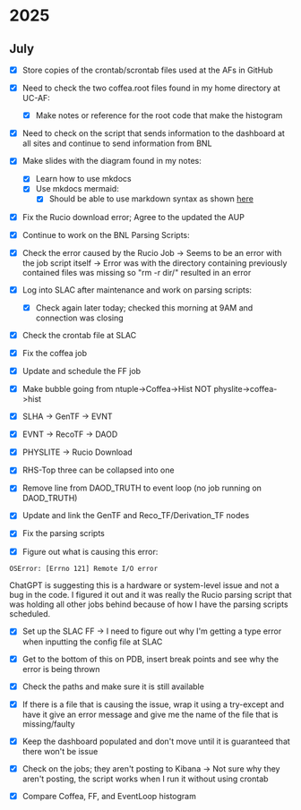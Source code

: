 # 2025

## July

- [X] Store copies of the crontab/scrontab files used at the AFs in GitHub
- [X] Need to check the two coffea.root files found in my home directory at UC-AF:
  - [X] Make notes or reference for the root code that make the histogram
- [X] Need to check on the script that sends information to the dashboard at all sites and continue to send information from BNL
- [X] Make slides with the diagram found in my notes:
  - [X] Learn how to use mkdocs
  - [X] Use mkdocs mermaid:
    - [X] Should be able to use markdown syntax as shown [here](https://squidfunk.github.io/mkdocs-material/reference/diagrams/#using-sequence-diagrams)
- [X] Fix the Rucio download error; Agree to the updated the AUP


- [X] Continue to work on the BNL Parsing Scripts:
- [X] Check the error caused by the Rucio Job -> Seems to be an error with the job script itself -> Error was with the directory containing previously contained files was missing so "rm -r dir/" resulted in an error
- [X] Log into SLAC after maintenance and work on parsing scripts:
  - [X] Check again later today; checked this morning at 9AM and connection was closing
- [X] Check the crontab file at SLAC
- [X] Fix the coffea job
- [X] Update and schedule the FF job
- [X] Make bubble going from ntuple->Coffea->Hist NOT physlite->coffea->hist
- [X] SLHA -> GenTF -> EVNT
- [X] EVNT -> RecoTF -> DAOD
- [X] PHYSLITE -> Rucio Download
- [X] RHS-Top three can be collapsed into one
- [X] Remove line from DAOD_TRUTH to event loop (no job running on DAOD_TRUTH)
- [X] Update and link the GenTF and Reco_TF/Derivation_TF nodes


- [X] Fix the parsing scripts
- [X] Figure out what is causing this error:
```bash
OSError: [Errno 121] Remote I/O error
```
ChatGPT is suggesting this is a hardware or system-level issue and not a bug in the code.
I figured it out and it was really the Rucio parsing script that was holding all other jobs behind because of how I have the parsing scripts scheduled.
- [X] Set up the SLAC FF -> I need to figure out why I'm getting a type error when inputting the config file at SLAC
- [X] Get to the bottom of this on PDB, insert break points and see why the error is being thrown
- [X] Check the paths and make sure it is still available
- [X] If there is a file that is causing the issue, wrap it using a try-except and have it give an error message and give me the name of the file that is missing/faulty
- [X] Keep the dashboard populated and don't move until it is guaranteed that there won't be issue
- [X] Check on the jobs; they aren't posting to Kibana -> Not sure why they aren't posting, the script works when I run it without using crontab


- [X] Compare Coffea, FF, and EventLoop histogram

